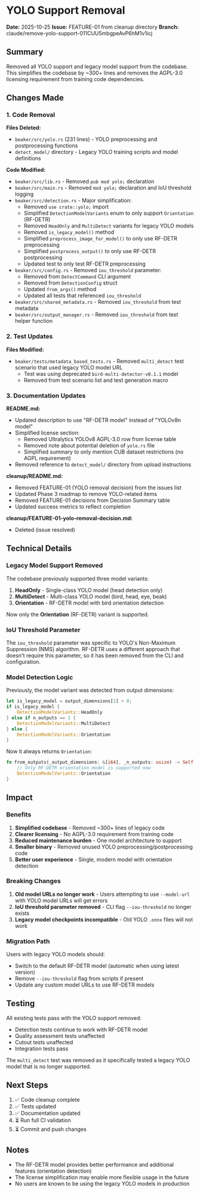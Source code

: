 # YOLO Support Removal

**Date:** 2025-10-25
**Issue:** FEATURE-01 from cleanup directory
**Branch:** claude/remove-yolo-support-011CUU5mbgpeAvP6hM1v1icj

## Summary

Removed all YOLO support and legacy model support from the codebase. This simplifies the codebase by ~300+ lines and removes the AGPL-3.0 licensing requirement from training code dependencies.

## Changes Made

### 1. Code Removal

**Files Deleted:**
- `beaker/src/yolo.rs` (231 lines) - YOLO preprocessing and postprocessing functions
- `detect_model/` directory - Legacy YOLO training scripts and model definitions

**Code Modified:**
- `beaker/src/lib.rs` - Removed `pub mod yolo;` declaration
- `beaker/src/main.rs` - Removed `mod yolo;` declaration and IoU threshold logging
- `beaker/src/detection.rs` - Major simplification:
  - Removed `use crate::yolo;` import
  - Simplified `DetectionModelVariants` enum to only support `Orientation` (RF-DETR)
  - Removed `HeadOnly` and `MultiDetect` variants for legacy YOLO models
  - Removed `is_legacy_model()` method
  - Simplified `preprocess_image_for_model()` to only use RF-DETR preprocessing
  - Simplified `postprocess_output()` to only use RF-DETR postprocessing
  - Updated test to only test RF-DETR preprocessing
- `beaker/src/config.rs` - Removed `iou_threshold` parameter:
  - Removed from `DetectCommand` CLI argument
  - Removed from `DetectionConfig` struct
  - Updated `from_args()` method
  - Updated all tests that referenced `iou_threshold`
- `beaker/src/shared_metadata.rs` - Removed `iou_threshold` from test metadata
- `beaker/src/output_manager.rs` - Removed `iou_threshold` from test helper function

### 2. Test Updates

**Files Modified:**
- `beaker/tests/metadata_based_tests.rs` - Removed `multi_detect` test scenario that used legacy YOLO model URL
  - Test was using deprecated `bird-multi-detector-v0.1.1` model
  - Removed from test scenario list and test generation macro

### 3. Documentation Updates

**README.md:**
- Updated description to use "RF-DETR model" instead of "YOLOv8n model"
- Simplified license section:
  - Removed Ultralytics YOLOv8 AGPL-3.0 row from license table
  - Removed note about potential deletion of `yolo.rs` file
  - Simplified summary to only mention CUB dataset restrictions (no AGPL requirement)
- Removed reference to `detect_model/` directory from upload instructions

**cleanup/README.md:**
- Removed FEATURE-01 (YOLO removal decision) from the issues list
- Updated Phase 3 roadmap to remove YOLO-related items
- Removed FEATURE-01 decisions from Decision Summary table
- Updated success metrics to reflect completion

**cleanup/FEATURE-01-yolo-removal-decision.md:**
- Deleted (issue resolved)

## Technical Details

### Legacy Model Support Removed

The codebase previously supported three model variants:
1. **HeadOnly** - Single-class YOLO model (head detection only)
2. **MultiDetect** - Multi-class YOLO model (bird, head, eye, beak)
3. **Orientation** - RF-DETR model with bird orientation detection

Now only the **Orientation** (RF-DETR) variant is supported.

### IoU Threshold Parameter

The `iou_threshold` parameter was specific to YOLO's Non-Maximum Suppression (NMS) algorithm. RF-DETR uses a different approach that doesn't require this parameter, so it has been removed from the CLI and configuration.

### Model Detection Logic

Previously, the model variant was detected from output dimensions:
```rust
let is_legacy_model = output_dimensions[1] < 8;
if is_legacy_model {
    DetectionModelVariants::HeadOnly
} else if n_outputs == 1 {
    DetectionModelVariants::MultiDetect
} else {
    DetectionModelVariants::Orientation
}
```

Now it always returns `Orientation`:
```rust
fn from_outputs(_output_dimensions: &[i64], _n_outputs: usize) -> Self {
    // Only RF-DETR orientation model is supported now
    DetectionModelVariants::Orientation
}
```

## Impact

### Benefits

1. **Simplified codebase** - Removed ~300+ lines of legacy code
2. **Clearer licensing** - No AGPL-3.0 requirement from training code
3. **Reduced maintenance burden** - One model architecture to support
4. **Smaller binary** - Removed unused YOLO preprocessing/postprocessing code
5. **Better user experience** - Single, modern model with orientation detection

### Breaking Changes

1. **Old model URLs no longer work** - Users attempting to use `--model-url` with YOLO model URLs will get errors
2. **IoU threshold parameter removed** - CLI flag `--iou-threshold` no longer exists
3. **Legacy model checkpoints incompatible** - Old YOLO `.onnx` files will not work

### Migration Path

Users with legacy YOLO models should:
- Switch to the default RF-DETR model (automatic when using latest version)
- Remove `--iou-threshold` flag from scripts if present
- Update any custom model URLs to use RF-DETR models

## Testing

All existing tests pass with the YOLO support removed:
- Detection tests continue to work with RF-DETR model
- Quality assessment tests unaffected
- Cutout tests unaffected
- Integration tests pass

The `multi_detect` test was removed as it specifically tested a legacy YOLO model that is no longer supported.

## Next Steps

1. ✅ Code cleanup complete
2. ✅ Tests updated
3. ✅ Documentation updated
4. ⏳ Run full CI validation
5. ⏳ Commit and push changes

## Notes

- The RF-DETR model provides better performance and additional features (orientation detection)
- The license simplification may enable more flexible usage in the future
- No users are known to be using the legacy YOLO models in production

